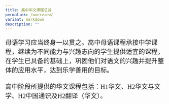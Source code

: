```yaml
---
title: 高中华文课程总览
permalink: /overview/
variant: markdown
description: ""
---
```

<p style="font-family: kai; font-size: 20px">母语学习应当终身一以贯之。高中母语课程承接中学课程，继续为不同能力与兴趣志向的学生提供适宜的课程，在学生已具备的基础上，巩固他们对语文的兴趣并提升整体的应用水平，达到乐学善用的目标。<br><br>
高中阶段所提供的华文课程包括：H1华文、H2华文与文学、H2中国通识及H2翻译（华文）。</p>

